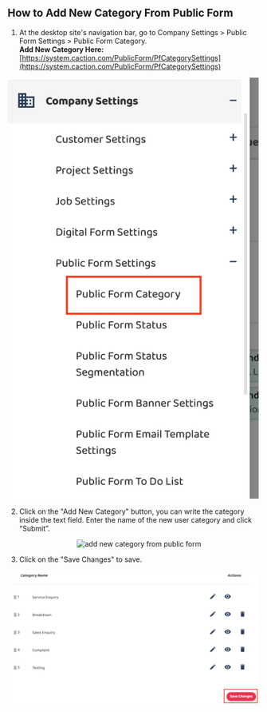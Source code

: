 ## How to Add New Category From Public Form

1. At the desktop site's navigation bar, go to Company Settings > Public Form Settings > Public Form Category.<br>
   **Add New Category Here:** [https://system.caction.com/PublicForm/PfCategorySettings](https://system.caction.com/PublicForm/PfCategorySettings)<br>

  <p align="center">
         <img src="img/How_to_Add_New_Category_From_Public_Form_Step_1.png" alt="add new category from public form">
       </p>

2. Click on the "Add New Category" button, you can write the category inside the text field.
   Enter the name of the new user category and click “Submit”.<br>
   
   <p align="center">
       <img src="img/How_to_Add_New_Category_From_Public_Form_Step_2" alt="add new category from public form">
     </p>

3. Click on the "Save Changes" to save.<br>

  <p align="center">
       <img src="img/How_to_Add_New_Category_From_Public_Form_Step_4.png" alt="add new category from public form">
     </p>
